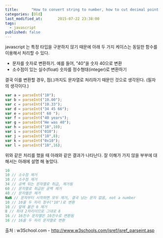```yaml
---
title:      "How to convert string to number, how to cut decimal point from number"
categories: [Old]
last_modified_at:       2015-07-22 23:38:00
tags:
  - javascript
published: false
---
```


javascript 는 특정 타입을 구분하지 않기 때문에 아래 두 가지 케이스는 동일한 함수를 이용해서 처리할 수 있다.

- 문자를 숫자로 변환하기. 예를 들어, "40"을 숫자 40으로 변환
- 소수점이 있는 실수(float) 숫자를 정수형태(integer)로 변환하기

결국 이를 변환할 경우, 점(.)까지도 문자열로 처리하기 때문인 것으로 생각된다. (필자의 생각이다.)

```js
var a = parseInt("10");
var b = parseInt("10.00");
var c = parseInt("10.33");
var d = parseInt("34 45 66");
var e = parseInt(" 60 ");
var f = parseInt("40 years");
var g = parseInt("He was 40");
var h = parseInt("10",10);
var i = parseInt("010");
var j = parseInt("10",8);
var k = parseInt("0x10");
var l = parseInt("10",16);
```

위와 같은 처리를 했을 때 아래와 같은 결과가 나타난다. 잘 이해가 가지 않을 부부에 대해서는 아래에 설명 해 놓았다. 

```js
10
10 // 소수점 제거
10 // 소수점 제거
34 // 공백 뒤는 문자열로 취급, 제거됨
60 // 문자열로 취급된 공백 제거
40 // 문자열은 제거
NaN // 문자부터 시작하면 모두 제거, 결국 남는 문자 없음, not a number
10 // 10을 두 자리 정수("10")로 변환
10 // 앞에 붙은 0 제거
8 // 최대 2자리이므로 그대로 8
16 // 16진수 문자열은 10진수로 변환됨
16 // 16을 두 자리 문자열로 변환
```

출처 : w3School.com - http://www.w3schools.com/jsref/jsref_parseint.asp 
